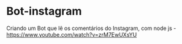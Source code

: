 # Bot-instagram
Criando um Bot que lê os comentários do Instagram, com node js - https://www.youtube.com/watch?v=zrM7EwUXsYU
